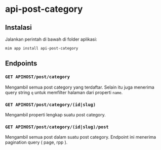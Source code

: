 # api-post-category

## Instalasi

Jalankan perintah di bawah di folder aplikasi:

```
mim app install api-post-category
```

## Endpoints

### `GET APIHOST/post/category`

Mengambil semua post category yang terdaftar. Selain itu juga menerima query string `q` untuk memfilter halaman dari properti `name`.

### `GET APIHOST/post/category/(id|slug)`

Mengambil properti lengkap suatu post category.

### `GET APIHOST/post/category/(id|slug)/post`

Mengambil semua post dalam suatu post category. Endpoint ini menerima pagination query ( page, rpp ).